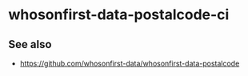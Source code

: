 # whosonfirst-data-postalcode-ci

## See also

* https://github.com/whosonfirst-data/whosonfirst-data-postalcode
